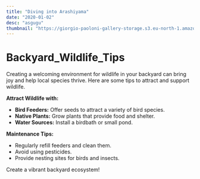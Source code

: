 ```yaml
---
title: "Diving into Arashiyama"
date: "2020-01-02"
desc: "asgugu"
thumbnail: "https://giorgio-paoloni-gallery-storage.s3.eu-north-1.amazonaws.com/Hero_picture_mobile.jpg"
---
```


# Backyard_Wildlife_Tips

Creating a welcoming environment for wildlife in your backyard can bring joy and help local species thrive. Here are some tips to attract and support wildlife.

**Attract Wildlife with:**

- **Bird Feeders:** Offer seeds to attract a variety of bird species.
- **Native Plants:** Grow plants that provide food and shelter.
- **Water Sources:** Install a birdbath or small pond.

**Maintenance Tips:**

- Regularly refill feeders and clean them.
- Avoid using pesticides.
- Provide nesting sites for birds and insects.

Create a vibrant backyard ecosystem!
